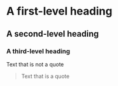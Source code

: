 # A first-level heading
## A second-level heading
### A third-level heading

Text that is not a quote

> Text that is a quote
>
> 
